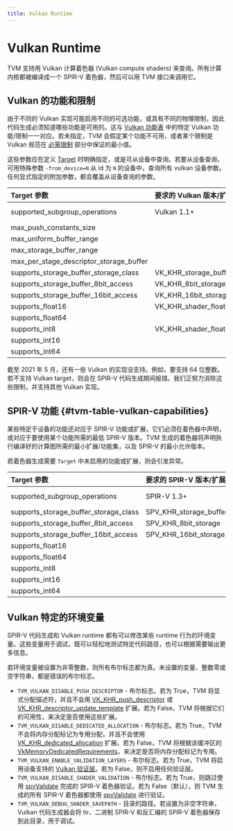 ```yaml
---
title: Vulkan Runtime
---
```


# Vulkan Runtime

TVM 支持用 Vulkan 计算着色器 (Vulkan compute shaders) 来查询。所有计算内核都被编译成一个 SPIR-V 着色器，然后可以用 TVM 接口来调用它。

## Vulkan 的功能和限制

由于不同的 Vulkan 实现可能启用不同的可选功能，或具有不同的物理限制，因此代码生成必须知道哪些功能是可用的。这与 [Vulkan 功能表](#tvm-table-vulkan-capabilities) 中的特定 Vulkan 功能/限制一一对应。若未指定，TVM 会假定某个功能不可用，或者某个限制是 Vulkan 规范在 [必需限制](https://www.khronos.org/registry/vulkan/specs/1.2-extensions/html/vkspec.html#limits-minmax) 部分中保证的最小值。

这些参数应在定义 [Target](https://tvm.apache.org/docs/arch/device_target_interactions.html#tvm-target-specific-target) 时明确指定，或是可从设备中查询。若要从设备查询，可用特殊参数 `-from_device=N` 从 id 为 `N` 的设备中，查询所有 vulkan 设备参数。任何显式指定的附加参数，都会覆盖从设备查询的参数。

| **Target 参数** | **要求的 Vulkan 版本/扩**展 | **查询参数** | **默认值** |
|:---|:---|:---|:---|
| supported_subgroup_operations | Vulkan 1.1+ | VkPhysicalDeviceSubgroupProperties::supportedOperations | 0 (interpreted as [VkSubgroupFeatureFlagBits](https://www.khronos.org/registry/vulkan/specs/1.2-extensions/man/html/VkSubgroupFeatureFlagBits.html)) |
| max_push_constants_size |    | VkPhysicalDeviceLimits::maxPushConstantsSize | 128 bytes |
| max_uniform_buffer_range |    | VkPhysicalDeviceLimits::maxUniformBufferRange | 16384 bytes |
| max_storage_buffer_range |    | VkPhysicalDeviceLimits::maxStorageBufferRange | 227bytes |
| max_per_stage_descriptor_storage_buffer |    | VkPhysicalDeviceLimits::maxPerStageDescriptorStorageBuffers | 4 |
| supports_storage_buffer_storage_class | VK_KHR_storage_buffer_storage_class |    | false |
| supports_storage_buffer_8bit_access | VK_KHR_8bit_storage | VkPhysicalDevice8BitStorageFeaturesKHR::storageBuffer8BitAccess | false |
| supports_storage_buffer_16bit_access | VK_KHR_16bit_storage | VkPhysicalDevice16BitStorageFeaturesKHR::storageBuffer16BitAccess | false |
| supports_float16 | VK_KHR_shader_float16_int8 | VkPhysicalDeviceShaderFloat16Int8FeaturesKHR::shaderFloat16 | false |
| supports_float64 |    | VkPhysicalDeviceFeatures::shaderFloat64 | false |
| supports_int8 | VK_KHR_shader_float16_int8 | VkPhysicalDeviceShaderFloat16Int8FeaturesKHR::shaderInt8 | false |
| supports_int16 |    | VkPhysicalDeviceFeatures::shaderInt16 | false |
| supports_int64 |    | VkPhysicalDeviceFeatures::shaderInt64 | false |

截至 2021 年 5 月，还有一些 Vulkan 的实现没支持。例如，要支持 64 位整数。若不支持 Vulkan target，则会在 SPIR-V 代码生成期间报错。我们正努力消除这些限制，并支持其他 Vulkan 实现。

## SPIR-V 功能  {#tvm-table-vulkan-capabilities}

某些特定于设备的功能还对应于 SPIR-V 功能或扩展，它们必须在着色器中声明，或对应于要使用某个功能所需的最低 SPIR-V 版本。TVM 生成的着色器将声明执行编译好的计算图所需的最小扩展/功能集，以及 SPIR-V 的最小允许版本。

若着色器生成需要 `Target` 中未启用的功能或扩展，则会引发异常。

| **Target 参数** | **要求的 SPIR-V 版本/扩展** | **声明的功能** |
|:---|:---|:---|
| supported_subgroup_operations | SPIR-V 1.3+ | Varies, see [VkSubgroupFeatureFlagBits](https://www.khronos.org/registry/vulkan/specs/1.2-extensions/man/html/VkSubgroupFeatureFlagBits.html) |
| supports_storage_buffer_storage_class | SPV_KHR_storage_buffer_storage_class |    |
| supports_storage_buffer_8bit_access | SPV_KHR_8bit_storage | StorageBuffer8BitAccess |
| supports_storage_buffer_16bit_access | SPV_KHR_16bit_storage | StorageBuffer16BitAccess |
| supports_float16 |    | Float16 |
| supports_float64 |    | Float64 |
| supports_int8 |    | Int8 |
| supports_int16 |    | Int16 |
| supports_int64 |    | Int64 |

## Vulkan 特定的环境变量

SPIR-V 代码生成和 Vulkan runtime 都有可以修改某些 runtime 行为的环境变量。这些变量用于调试，既可以轻松地测试特定代码路径，也可以根据需要输出更多信息。

若环境变量被设置为非零整数，则所有布尔标志都为真。未设置的变量、整数零或空字符串，都是错误的布尔标志。

* `TVM_VULKAN_DISABLE_PUSH_DESCRIPTOR` - 布尔标志。若为 True，TVM 将显式分配描述符，并且不会用 [VK_KHR_push_descriptor](https://khronos.org/registry/vulkan/specs/1.2-extensions/man/html/VK_KHR_push_descriptor.html) 或 [VK_KHR_descriptor_update_template](https://www.khronos.org/registry/vulkan/specs/1.2-extensions/man/html/VK_KHR_descriptor_update_template.html) 扩展。若为 False，TVM 将根据它们的可用性，来决定是否使用这些扩展。
* `TVM_VULKAN_DISABLE_DEDICATED_ALLOCATION` - 布尔标志。若为 True，TVM 不会将内存分配标记为专用分配，并且不会使用 [VK_KHR_dedicated_allocation](https://www.khronos.org/registry/vulkan/specs/1.2-extensions/man/html/VK_KHR_dedicated_allocation.html) 扩展。若为 False，TVM 将根据该缓冲区的 [VkMemoryDedicatedRequirements](https://www.khronos.org/registry/vulkan/specs/1.2-extensions/man/html/VkMemoryDedicatedRequirements.html)，来决定是否将内存分配标记为专用。
* `TVM_VULKAN_ENABLE_VALIDATION_LAYERS` - 布尔标志。若为 True，TVM 将启用设备支持的 [Vulkan 验证层](https://github.com/KhronosGroup/Vulkan-LoaderAndValidationLayers/blob/master/layers/README.md)。若为 False，则不启用任何验证层。
* `TVM_VULKAN_DISABLE_SHADER_VALIDATION` - 布尔标志。若为 True，则跳过使用 [spvValidate](https://github.com/KhronosGroup/SPIRV-Tools#validator) 完成的 SPIR-V 着色器验证。若为 False（默认），则 TVM 生成的所有 SPIR-V 着色器都使用 [spvValidate](https://github.com/KhronosGroup/SPIRV-Tools#validator) 进行验证。
* `TVM_VULKAN_DEBUG_SHADER_SAVEPATH` - 目录的路径。若设置为非空字符串，Vulkan 代码生成器会将 tir、二进制 SPIR-V 和反汇编的 SPIR-V 着色器保存到此目录，用于调试。